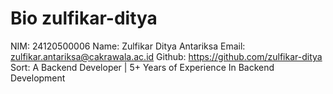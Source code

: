 # Bio zulfikar-ditya

NIM: 24120500006
Name: Zulfikar Ditya Antariksa
Email: zulfikar.antariksa@cakrawala.ac.id
Github: https://github.com/zulfikar-ditya
Sort: A Backend Developer | 5+ Years of Experience In Backend Development
